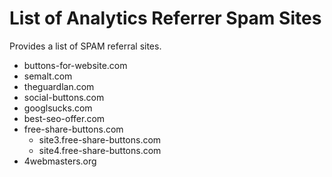 # List of Analytics Referrer Spam Sites

Provides a list of SPAM referral sites.

* buttons-for-website.com
* semalt.com
* theguardlan.com
* social-buttons.com
* googlsucks.com
* best-seo-offer.com
* free-share-buttons.com
  * site3.free-share-buttons.com
  * site4.free-share-buttons.com
* 4webmasters.org
